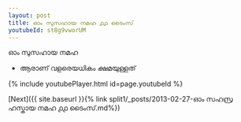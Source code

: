 ```yaml
---
layout: post
title: ഓം സുസഹായ നമഹ ൧൧ ടൈംസ്
youtubeId: st8g9vworUM
---
```

 
 
 ഓം സുസഹായ നമഹ 
 
 -  ആരാണ് വളരെയധികം ക്ഷമയുള്ളത് 
 
  
 
  
 
 
 
 
 
 


{% include youtubePlayer.html id=page.youtubeId %}
 
[Next]({{ site.baseurl }}{% link  split1/_posts/2013-02-27-ഓം സഹസ്ര ഹസ്തായ നമഹ ൧൧ ടൈംസ്.md%})
 
